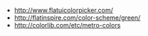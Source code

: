 * http://www.flatuicolorpicker.com/
* http://flatinspire.com/color-scheme/green/
* http://colorlib.com/etc/metro-colors
